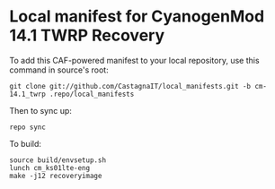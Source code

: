 Local manifest for CyanogenMod 14.1 TWRP Recovery
==============

To add this CAF-powered manifest to your local repository, use this command in source's root:

    git clone git://github.com/CastagnaIT/local_manifests.git -b cm-14.1_twrp .repo/local_manifests
    

Then to sync up:

    repo sync


To build:

    source build/envsetup.sh
    lunch cm_ks01lte-eng
    make -j12 recoveryimage
